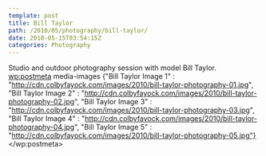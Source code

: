 ```yaml
---
template: post
title: Bill Taylor
path: /2010/05/photography/bill-taylor/
date: 2010-05-15T03:54:15Z
categories: Photography
---
```

Studio and outdoor photography session with model Bill Taylor.
        <wp:postmeta>
            media-images
            {"Bill Taylor Image 1" : "http://cdn.colbyfayock.com/images/2010/bill-taylor-photography-01.jpg", "Bill Taylor Image 2" : "http://cdn.colbyfayock.com/images/2010/bill-taylor-photography-02.jpg", "Bill Taylor Image 3" : "http://cdn.colbyfayock.com/images/2010/bill-taylor-photography-03.jpg", "Bill Taylor Image 4" : "http://cdn.colbyfayock.com/images/2010/bill-taylor-photography-04.jpg", "Bill Taylor Image 5" : "http://cdn.colbyfayock.com/images/2010/bill-taylor-photography-05.jpg"}
        </wp:postmeta>
    </item>
